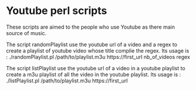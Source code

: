 Youtube perl scripts
=======================

These scripts are aimed to the people who use Youtube as there main source of music.

The script randomPlaylist use the youtube url of a video and a regex to create a playlist of youtube video whose title complie the regex.
Its usage is :
    ./randomPlaylist.pl /path/to/playlist.m3u https://first_url nb_of_videos regex

The script listPlaylist use the youtube url of a video in a youtube playlist to create a m3u playlist of all the video in the youtube playlist.
Its usage is :
    ./listPlaylist.pl /path/to/playlist.m3u https://first_url


